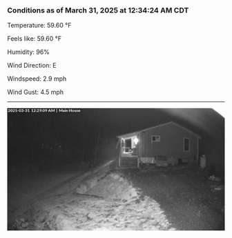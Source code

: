 ### Conditions as of March 31, 2025 at 12:34:24 AM CDT 

Temperature: 59.60 &deg;F

Feels like: 59.60 &deg;F

Humidity: 96%

Wind Direction: E

Windspeed: 2.9 mph

Wind Gust: 4.5 mph

---

<img src="./images/latest.jpeg"/>

